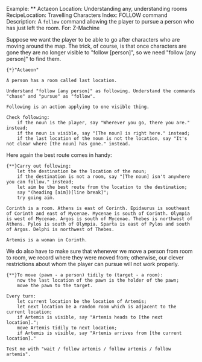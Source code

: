 Example: ** Actaeon
Location: Understanding any, understanding rooms
RecipeLocation: Travelling Characters
Index: FOLLOW command
Description: A ``follow`` command allowing the player to pursue a person who has just left the room.
For: Z-Machine

  
Suppose we want the player to be able to go after characters who are moving around the map. The trick, of course, is that once characters are gone they are no longer visible to "follow [person]", so we need "follow [any person]" to find them.

  

``` inform7
{*}"Actaeon"

A person has a room called last location.

Understand "follow [any person]" as following. Understand the commands "chase" and "pursue" as "follow".

Following is an action applying to one visible thing.

Check following:
	if the noun is the player, say "Wherever you go, there you are." instead;
	if the noun is visible, say "[The noun] is right here." instead;
	if the last location of the noun is not the location, say "It's not clear where [the noun] has gone." instead.
```

  
Here again the best route comes in handy:

  

``` inform7
{**}Carry out following:
	let the destination be the location of the noun;
	if the destination is not a room, say "[The noun] isn't anywhere you can follow." instead;
	let aim be the best route from the location to the destination;
	say "(heading [aim])[line break]";
	try going aim.

Corinth is a room. Athens is east of Corinth. Epidaurus is southeast of Corinth and east of Mycenae. Mycenae is south of Corinth. Olympia is west of Mycenae. Argos is south of Mycenae. Thebes is northwest of Athens. Pylos is south of Olympia. Sparta is east of Pylos and south of Argos. Delphi is northwest of Thebes.

Artemis is a woman in Corinth.
```

  
We do also have to make sure that whenever we move a person from room to room, we record where they were moved from; otherwise, our clever restrictions about whom the player can pursue will not work properly.

  

``` inform7
{**}To move (pawn - a person) tidily to (target - a room):
	now the last location of the pawn is the holder of the pawn;
	move the pawn to the target.

Every turn:
	let current location be the location of Artemis;
	let next location be a random room which is adjacent to the current location;
	if Artemis is visible, say "Artemis heads to [the next location].";
	move Artemis tidily to next location;
	if Artemis is visible, say "Artemis arrives from [the current location]."

Test me with "wait / follow artemis / follow artemis / follow artemis".
```

